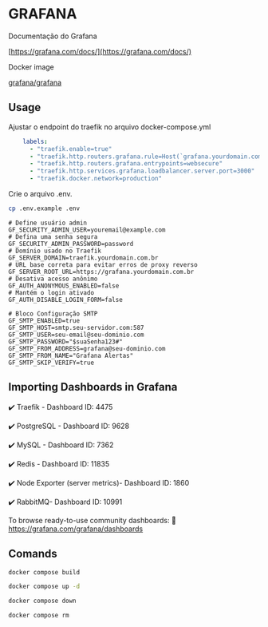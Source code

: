 # GRAFANA

Documentação do Grafana

[https://grafana.com/docs/](https://grafana.com/docs/)

Docker image

[grafana/grafana](https://hub.docker.com/r/grafana/grafana)

## Usage

Ajustar o endpoint do traefik no arquivo docker-compose.yml

```yaml
    labels:
      - "traefik.enable=true"
      - "traefik.http.routers.grafana.rule=Host(`grafana.yourdomain.com.br`)"
      - "traefik.http.routers.grafana.entrypoints=websecure"
      - "traefik.http.services.grafana.loadbalancer.server.port=3000"
      - "traefik.docker.network=production"
```

Crie o arquivo .env.

```bash
cp .env.example .env
```

```dotenv
# Define usuário admin
GF_SECURITY_ADMIN_USER=youremail@example.com
# Defina uma senha segura
GF_SECURITY_ADMIN_PASSWORD=password
# Domínio usado no Traefik
GF_SERVER_DOMAIN=traefik.yourdomain.com.br
# URL base correta para evitar erros de proxy reverso
GF_SERVER_ROOT_URL=https://grafana.yourdomain.com.br
# Desativa acesso anônimo
GF_AUTH_ANONYMOUS_ENABLED=false
# Mantém o login ativado
GF_AUTH_DISABLE_LOGIN_FORM=false

# Bloco Configuração SMTP
GF_SMTP_ENABLED=true
GF_SMTP_HOST=smtp.seu-servidor.com:587
GF_SMTP_USER=seu-email@seu-dominio.com
GF_SMTP_PASSWORD="$suaSenha123#"
GF_SMTP_FROM_ADDRESS=grafana@seu-dominio.com
GF_SMTP_FROM_NAME="Grafana Alertas"
GF_SMTP_SKIP_VERIFY=true
```

## Importing Dashboards in Grafana

✔️ Traefik - Dashboard ID: 4475

✔️ PostgreSQL - Dashboard ID: 9628

✔️ MySQL - Dashboard ID: 7362

✔️ Redis - Dashboard ID: 11835

✔️ Node Exporter (server metrics)- Dashboard ID: 1860

✔️ RabbitMQ- Dashboard ID: 10991

To browse ready-to-use community dashboards: 🔗 https://grafana.com/grafana/dashboards

## Comands

```bash
docker compose build
```

```bash
docker compose up -d
```

```bash
docker compose down
```

```bash
docker compose rm
```
